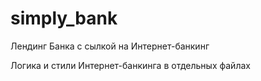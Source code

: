 # simply_bank

Лендинг Банка с сылкой на Интернет-банкинг

Логика и стили Интернет-банкинга в отдельных файлах

